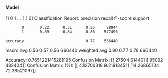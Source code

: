 #### Model
[1 0 1 ... 1 1 0]
Classification Report:
              precision    recall  f1-score   support

           0       0.22      0.31      0.26     88944
           1       0.89      0.84      0.86    577496

    accuracy                           0.77    666440
   macro avg       0.56      0.57      0.56    666440
weighted avg       0.80      0.77      0.78    666440

Accuracy: 0.7651221415281195
Confusion Matrix:
[[ 27504  61440]
 [ 95092 482404]]
Confusion Matrix (%):
[[ 4.12700318  9.21913451]
 [14.26865134 72.38521097]]
